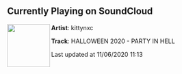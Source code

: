 ## Currently Playing on SoundCloud

[<img align="left" width="100" src="https://i1.sndcdn.com/artworks-xTzMNvtyXvQKydhE-SO51cw-t50x50.jpg">](https://soundcloud.com/kittynxc/halloween-2020-party-in-hell)

**Artist**: kittynxc 

**Track**: HALLOWEEN 2020 - PARTY IN HELL

Last updated at 11/06/2020 11:13
